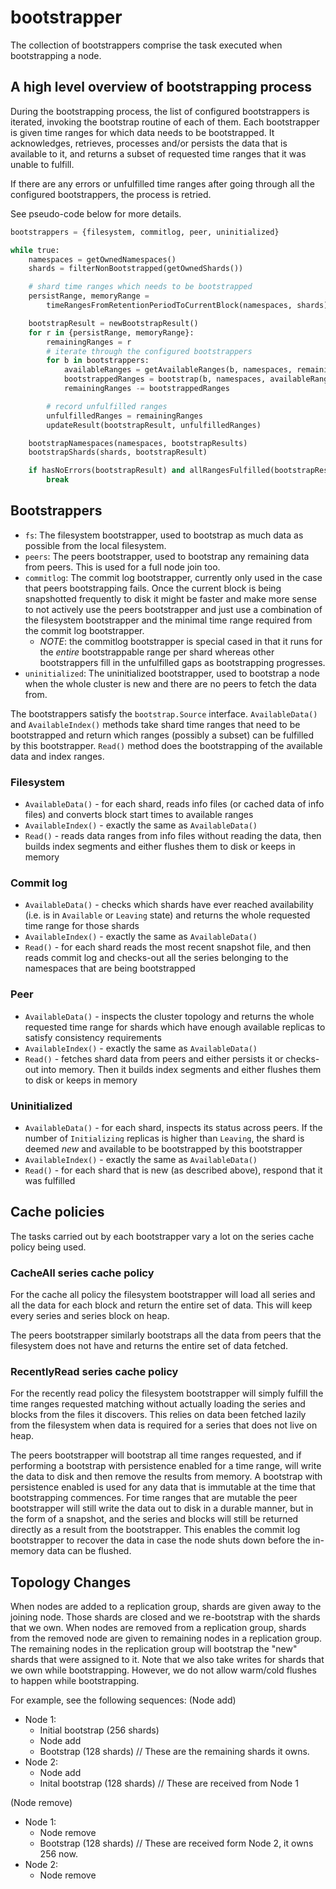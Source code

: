 # bootstrapper

The collection of bootstrappers comprise the task executed when bootstrapping a node.

## A high level overview of bootstrapping process

During the bootstrapping process, the list of configured bootstrappers is iterated, invoking the bootstrap routine of each of them. Each bootstrapper is given time ranges for which data needs to be bootstrapped. It acknowledges, retrieves, processes and/or persists the data that is available to it, and returns a subset of requested time ranges that it was unable to fulfill. 

If there are any errors or unfulfilled time ranges after going through all the configured bootstrappers, the process is retried. 

See pseudo-code below for more details.

```python
bootstrappers = {filesystem, commitlog, peer, uninitialized}

while true:
    namespaces = getOwnedNamespaces()
    shards = filterNonBootstrapped(getOwnedShards())

    # shard time ranges which needs to be bootstrapped
    persistRange, memoryRange =
        timeRangesFromRetentionPeriodToCurrentBlock(namespaces, shards)

    bootstrapResult = newBootstrapResult()
    for r in {persistRange, memoryRange}:
        remainingRanges = r
        # iterate through the configured bootstrappers 
        for b in bootstrappers:
            availableRanges = getAvailableRanges(b, namespaces, remainingRanges)
            bootstrappedRanges = bootstrap(b, namespaces, availableRanges)
            remainingRanges -= bootstrappedRanges

        # record unfulfilled ranges
        unfulfilledRanges = remainingRanges
        updateResult(bootstrapResult, unfulfilledRanges)

    bootstrapNamespaces(namespaces, bootstrapResults)
    bootstrapShards(shards, bootstrapResult)

    if hasNoErrors(bootstrapResult) and allRangesFulfilled(bootstrapResult):
        break
```

## Bootstrappers

- `fs`: The filesystem bootstrapper, used to bootstrap as much data as possible from the local filesystem.
- `peers`: The peers bootstrapper, used to bootstrap any remaining data from peers. This is used for a full node join too.
- `commitlog`: The commit log bootstrapper, currently only used in the case that peers bootstrapping fails. Once the current block is being snapshotted frequently to disk it might be faster and make more sense to not actively use the peers bootstrapper and just use a combination of the filesystem bootstrapper and the minimal time range required from the commit log bootstrapper.
    - *NOTE*: the commitlog bootstrapper is special cased in that it runs for the *entire* bootstrappable range per shard whereas other bootstrappers fill in the unfulfilled gaps as bootstrapping progresses.
- `uninitialized`: The uninitialized bootstrapper, used to bootstrap a node when the whole cluster is new and there are no peers to fetch the data from.

The bootstrappers satisfy the `bootstrap.Source` interface. `AvailableData()` and `AvailableIndex()` methods take shard time ranges that need to be bootstrapped and return which ranges (possibly a subset) can be fulfilled by this bootstrapper. `Read()` method does the bootstrapping of the available data and index ranges.

### Filesystem

- `AvailableData()` - for each shard, reads info files (or cached data of info files) and converts block start times to available ranges
- `AvailableIndex()` - exactly the same as `AvailableData()`
- `Read()` - reads data ranges from info files without reading the data, then builds index segments and either flushes them to disk or keeps in memory

### Commit log

- `AvailableData()` - checks which shards have ever reached availability (i.e. is in `Available` or `Leaving` state) and returns the whole requested time range for those shards
- `AvailableIndex()` - exactly the same as `AvailableData()`
- `Read()` - for each shard reads the most recent snapshot file, and then reads commit log and checks-out all the series belonging to the namespaces that are being bootstrapped

### Peer

- `AvailableData()` - inspects the cluster topology and returns the whole requested time range for shards which have enough available replicas to satisfy consistency requirements
- `AvailableIndex()` - exactly the same as `AvailableData()`
- `Read()` - fetches shard data from peers and either persists it or checks-out into memory. Then it builds index segments and either flushes them to disk or keeps in memory

### Uninitialized

- `AvailableData()` - for each shard, inspects its status across peers. If the number of `Initializing` replicas is higher than `Leaving`, the shard is deemed _new_ and available to be bootstrapped by this bootstrapper
- `AvailableIndex()` - exactly the same as `AvailableData()`
- `Read()` - for each shard that is new (as described above), respond that it was fulfilled

## Cache policies

The tasks carried out by each bootstrapper vary a lot on the series cache policy being used.

### CacheAll series cache policy

For the cache all policy the filesystem bootstrapper will load all series and all the data for each block and return the entire set of data. This will keep every series and series block on heap.

The peers bootstrapper similarly bootstraps all the data from peers that the filesystem does not have and returns the entire set of data fetched.

### RecentlyRead series cache policy

For the recently read policy the filesystem bootstrapper will simply fulfill the time ranges requested matching without actually loading the series and blocks from the files it discovers.  This relies on data been fetched lazily from the filesystem when data is required for a series that does not live on heap.

The peers bootstrapper will bootstrap all time ranges requested, and if performing a bootstrap with persistence enabled for a time range, will write the data to disk and then remove the results from memory. A bootstrap with persistence enabled is used for any data that is immutable at the time that bootstrapping commences. For time ranges that are mutable the peer bootstrapper will still write the data out to disk in a durable manner, but in the form of a snapshot, and the series and blocks will still be returned directly as a result from the bootstrapper. This enables the commit log bootstrapper to recover the data in case the node shuts down before the in-memory data can be flushed.

## Topology Changes

When nodes are added to a replication group, shards are given away to the joining node. Those shards are closed and we re-bootstrap with the shards that we own.
When nodes are removed from a replication group, shards from the removed node are given to remaining nodes in a replication group. The remaining nodes in the replication group will bootstrap the "new" shards that were assigned to it.
Note that we also take writes for shards that we own while bootstrapping. However, we do not allow warm/cold flushes to happen while bootstrapping.

For example, see the following sequences:
(Node add)
- Node 1:
    - Initial bootstrap (256 shards)
    - Node add
    - Bootstrap (128 shards) // These are the remaining shards it owns.
- Node 2:
    - Node add
    - Inital bootstrap (128 shards) // These are received from Node 1

(Node remove)
- Node 1:
    - Node remove
    - Bootstrap (128 shards) // These are received form Node 2, it owns 256 now.
- Node 2:
    - Node remove
